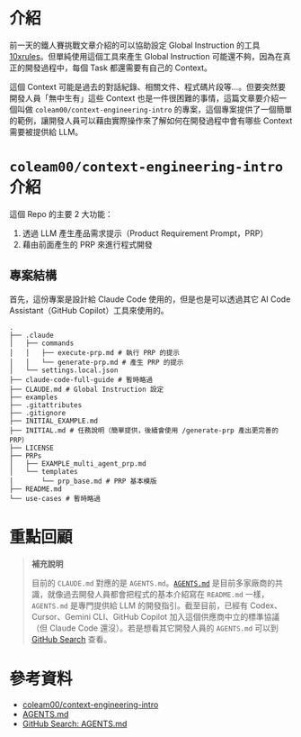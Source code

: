 
# 介紹

前一天的鐵人賽挑戰文章介紹的可以協助設定 Global Instruction 的工具 [10xrules](https://10xrules.ai)。但單純使用這個工具來產生 Global Instruction 可能還不夠，因為在真正的開發過程中，每個 Task 都還需要有自己的 Context。

這個 Context 可能是過去的對話紀錄、相關文件、程式碼片段等...。但要突然要開發人員「無中生有」這些 Context 也是一件很困難的事情，這篇文章要介紹一個叫做 `coleam00/context-engineering-intro` 的專案，這個專案提供了一個簡單的範例，讓開發人員可以藉由實際操作來了解如何在開發過程中會有哪些 Context 需要被提供給 LLM。

# `coleam00/context-engineering-intro` 介紹

這個 Repo 的主要 2 大功能：

1. 透過 LLM 產生產品需求提示（Product Requirement Prompt，PRP）
1. 藉由前面產生的 PRP 來進行程式開發

## 專案結構

首先，這份專案是設計給 Claude Code 使用的，但是也是可以透過其它 AI Code Assistant（GitHub Copilot）工具來使用的。

```shell
.
├── .claude
│   ├── commands
│   │   ├── execute-prp.md # 執行 PRP 的提示
│   │   └── generate-prp.md # 產生 PRP 的提示
│   └── settings.local.json
├── claude-code-full-guide # 暫時略過
├── CLAUDE.md # Global Instruction 設定
├── examples
├── .gitattributes
├── .gitignore
├── INITIAL_EXAMPLE.md
├── INITIAL.md # 任務說明（簡單提供，後續會使用 /generate-prp 產出更完善的 PRP）
├── LICENSE
├── PRPs
│   ├── EXAMPLE_multi_agent_prp.md
│   └── templates
│       └── prp_base.md # PRP 基本模版
├── README.md
└── use-cases # 暫時略過
```


# 重點回顧

> **補充說明**
> 
> 目前的 `CLAUDE.md` 對應的是 `AGENTS.md`。[`AGENTS.md`](https://agents.md/) 是目前多家廠商的共識，就像過去開發人員都會把程式的基本介紹寫在 `README.md` 一樣，`AGENTS.md` 是專門提供給 LLM 的開發指引。截至目前，已經有 Codex、Cursor、Gemini CLI、GitHub Copilot 加入這個供應商中立的標準協議（但 Claude Code 還沒）。若是想看其它開發人員的 `AGENTS.md` 可以到 [GitHub Search](https://github.com/search?q=path%3AAGENTS.md&type=code) 查看。

# 參考資料

- [coleam00/context-engineering-intro](https://github.com/coleam00/context-engineering-intro)
- [AGENTS.md](https://agents.md/)
- [GitHub Search: AGENTS.md](https://github.com/search?q=path%3AAGENTS.md&type=code)
